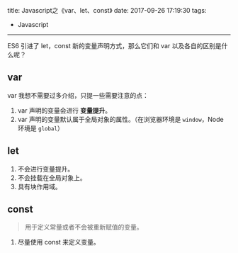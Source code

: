 title: Javascript之《var、let、const》
date: 2017-09-26 17:19:30
tags:
- Javascript
---

ES6 引进了 let，const 新的变量声明方式，那么它们和 var 以及各自的区别是什么呢？

<!-- more -->

## var
var 我想不需要过多介绍，只提一些需要注意的点：
1. var 声明的变量会进行 **变量提升**。
2. var 声明的变量默认属于全局对象的属性。（在浏览器环境是 `window`，Node 环境是 `global`）

## let
1. 不会进行变量提升。
2. 不会挂载在全局对象上。
3. 具有块作用域。

## const
> 用于定义常量或者不会被重新赋值的变量。

1. 尽量使用 const 来定义变量。